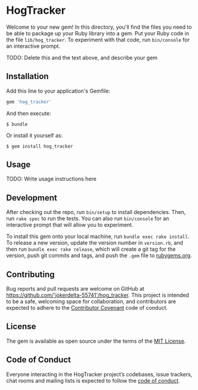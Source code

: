 # HogTracker

Welcome to your new gem! In this directory, you'll find the files you need to be able to package up your Ruby library into a gem. Put your Ruby code in the file `lib/hog_tracker`. To experiment with that code, run `bin/console` for an interactive prompt.

TODO: Delete this and the text above, and describe your gem

## Installation

Add this line to your application's Gemfile:

```ruby
gem 'hog_tracker'
```

And then execute:

    $ bundle

Or install it yourself as:

    $ gem install hog_tracker

## Usage

TODO: Write usage instructions here

## Development

After checking out the repo, run `bin/setup` to install dependencies. Then, run `rake spec` to run the tests. You can also run `bin/console` for an interactive prompt that will allow you to experiment.

To install this gem onto your local machine, run `bundle exec rake install`. To release a new version, update the version number in `version.rb`, and then run `bundle exec rake release`, which will create a git tag for the version, push git commits and tags, and push the `.gem` file to [rubygems.org](https://rubygems.org).

## Contributing

Bug reports and pull requests are welcome on GitHub at https://github.com/'jokerdelta-55741'/hog_tracker. This project is intended to be a safe, welcoming space for collaboration, and contributors are expected to adhere to the [Contributor Covenant](http://contributor-covenant.org) code of conduct.

## License

The gem is available as open source under the terms of the [MIT License](https://opensource.org/licenses/MIT).

## Code of Conduct

Everyone interacting in the HogTracker project’s codebases, issue trackers, chat rooms and mailing lists is expected to follow the [code of conduct](https://github.com/'jokerdelta-55741'/hog_tracker/blob/master/CODE_OF_CONDUCT.md).
